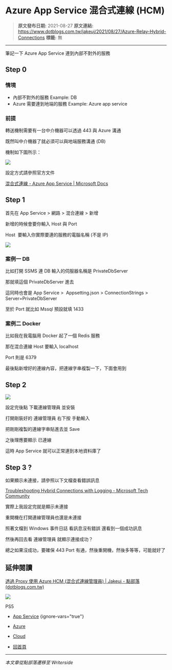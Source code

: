 # Azure App Service 混合式連線 (HCM)

> **原文發布日期:** 2021-08-27
> **原文連結:** https://www.dotblogs.com.tw/jakeuj/2021/08/27/Azure-Relay-Hybrid-Connections
> **標籤:** 無

---

筆記一下 Azure App Service 連到內部不對外的服務

## Step 0

### 情境

* 內部不對外的服務
  Example: DB
* Azure 需要連到地端的服務
  Example: Azure app service

### 前提

轉送機制需要有一台中介機器可以透過 443 與 Azure 溝通

既然叫中介機器了就必須可以與地端服務溝通 (DB)

機制如下圖所示：

![](https://dotblogsfile.blob.core.windows.net/user/御星幻/57dca308-324e-4337-a79c-eb25e852c095/1630054072.png)

設定方式請參照官方文件

[混合式連線 - Azure App Service | Microsoft Docs](https://docs.microsoft.com/zh-tw/azure/app-service/app-service-hybrid-connections)

## Step 1

首先在 App Service > 網路 > 混合連線 > 新增

新增的時候會要你輸入 Host 與 Port

Host  要輸入你實際要連的服務的電腦名稱 (不是 IP)

![](https://dotblogsfile.blob.core.windows.net/user/御星幻/57dca308-324e-4337-a79c-eb25e852c095/1630055533.png)

### 案例一 DB

比如打開 SSMS 連 DB 輸入的伺服器名稱是 PrivateDbServer

那就填這個 PrivateDbServer 進去

這同時也會是 App Service >  Appsetting.json > ConnectionStrings > Server=PrivateDbServer

至於 Port 就比如 Mssql 預設就填 1433

### 案例二 Docker

比如我在我電腦用 Docker 起了一個 Redis 服務

那在混合連線 Host 要輸入 localhost

Port 則是 6379

最後點新增好的連線內容，把連線字串複製一下，下面會用到

## Step 2

![](https://dotblogsfile.blob.core.windows.net/user/御星幻/57dca308-324e-4337-a79c-eb25e852c095/1630055546.png)

設定完後點 下載連線管理員 並安裝

打開剛裝好的 連線管理員 右下按 手動輸入

把剛剛複製的連線字串貼進去並 Save

之後理應要顯示 已連線

這時 App Service 就可以正常連到本地資料庫了

## Step 3 ?

如果顯示未連接，請參照以下文檔查看錯誤訊息

[Troubleshooting Hybrid Connections with Logging - Microsoft Tech Community](https://techcommunity.microsoft.com/t5/apps-on-azure/troubleshooting-hybrid-connections-with-logging/ba-p/392384)

實際上我設定完就是顯示未連接

重開機在打開連線管理員也還是未連接

照著文檔到 Windows 事件日誌 看訊息沒有錯誤 還看到一個成功訊息

然後再回去看 連線管理員 就顯示連接成功？

總之如果沒成功，要確保 443 Port 有通，然後重開機，然後多等等，可能就好了

## 延伸閱讀

[透過 Proxy 使用 Azure HCM (混合式連線管理員) | Jakeuj - 點部落 (dotblogs.com.tw)](https://www.dotblogs.com.tw/jakeuj/2022/03/14/Proxy-Azure-Relay-Hybrid-Connections)

![](https://card.psnprofiles.com/1/jakeuj.png)

PS5

* [App Service](/jakeuj/Tags?qq=App%20Service)
{ignore-vars="true"}
* [Azure](/jakeuj/Tags?qq=Azure)
* [Cloud](/jakeuj/Tags?qq=Cloud)

* [回首頁](/jakeuj)

---

*本文章從點部落遷移至 Writerside*
